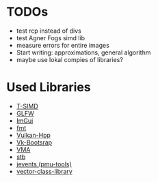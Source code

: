 # TODOs
* test rcp instead of divs
* test Agner Fogs simd lib
* measure errors for entire images
* Start writing: approximations, general algorithm
* maybe use lokal compies of libraries?

# Used Libraries
* [T-SIMD](http://www.ti.uni-bielefeld.de/html/people/moeller/tsimd_warpingsimd.html)
* [GLFW](https://github.com/glfw/glfw)
* [ImGui](https://github.com/ocornut/imgui)
* [fmt](https://github.com/fmtlib/fmt)
* [Vulkan-Hpp](https://github.com/KhronosGroup/Vulkan-Hpp)
* [Vk-Bootsrap](https://github.com/charles-lunarg/vk-bootstrap)
* [VMA](https://github.com/GPUOpen-LibrariesAndSDKs/VulkanMemoryAllocator)
* [stb](https://github.com/nothings/stb)
* [jevents (pmu-tools)](https://github.com/andikleen/pmu-tools/tree/master/jevents)
* [vector-class-library](https://github.com/vectorclass/version2)
